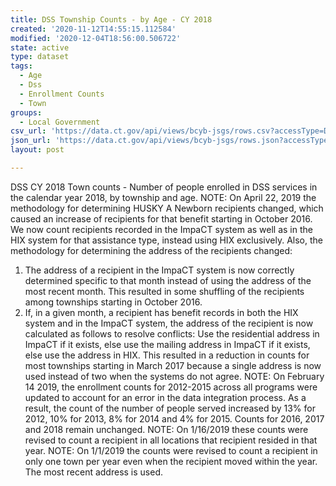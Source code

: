```yaml
---
title: DSS Township Counts - by Age - CY 2018
created: '2020-11-12T14:55:15.112584'
modified: '2020-12-04T18:56:00.506722'
state: active
type: dataset
tags:
  - Age
  - Dss
  - Enrollment Counts
  - Town
groups:
  - Local Government
csv_url: 'https://data.ct.gov/api/views/bcyb-jsgs/rows.csv?accessType=DOWNLOAD'
json_url: 'https://data.ct.gov/api/views/bcyb-jsgs/rows.json?accessType=DOWNLOAD'
layout: post

---
```

DSS CY 2018 Town counts - Number of people enrolled in DSS services in the calendar year 2018, by township and age.
NOTE: On April 22, 2019 the methodology for determining HUSKY A Newborn recipients changed, which caused an increase of recipients for that benefit starting in October 2016. We now count recipients recorded in the ImpaCT system as well as in the HIX system for that assistance type, instead using HIX exclusively.
Also, the methodology for determining the address of the recipients changed:
1. The address of a recipient in the ImpaCT system is now correctly determined specific to that month instead of using the address of the most recent month. This resulted in some shuffling of the recipients among townships starting in October 2016.
2. If, in a given month, a recipient has benefit records in both the HIX system and in the ImpaCT system, the address of the recipient is now calculated as follows to resolve conflicts: Use the residential address in ImpaCT if it exists, else use the mailing address in ImpaCT if it exists, else use the address in HIX. This resulted in a reduction in counts for most townships starting in March 2017 because a single address is now used instead of two when the systems do not agree.
NOTE: On February 14 2019, the enrollment counts for 2012-2015 across all programs were updated to account for an error in the data integration process. As a result, the count of the number of people served increased by 13% for 2012, 10% for 2013, 8% for 2014 and 4% for 2015. Counts for 2016, 2017 and 2018 remain unchanged.
NOTE: On 1/16/2019 these counts were revised to count a recipient in all locations that recipient resided in that year.
NOTE: On 1/1/2019 the counts were revised to count a recipient in only one town per year even when the recipient moved within the year. The most recent address is used.
